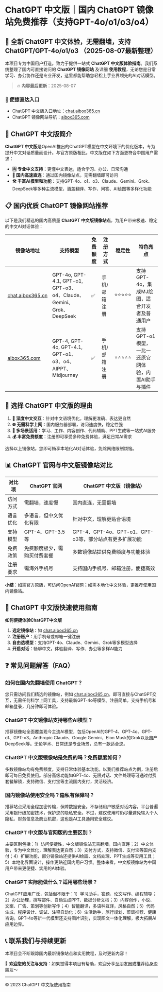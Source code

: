 # ChatGPT 中文版｜国内 ChatGPT 镜像站免费推荐（支持GPT-4o/o1/o3/o4）

## 📢 全新 ChatGPT 中文体验，无需翻墙，支持 ChatGPT/GPT-4o/o1/o3  （2025-08-07最新整理）

本项目专为中国用户打造，致力于提供一站式 **ChatGPT 中文版体验指南**。我们系统整理了国内可直接访问的 **ChatGPT 镜像网站** 及详细 **使用教程**，无论您是日常学习、办公协作还是专业开发，这里都能帮助您轻松上手业界领先的AI对话模型。

> 🔥 **内容最后更新**：2025-08-07

### 🚀 便捷直达入口

- ChatGPT 中文版入口地址：[chat.aibox365.cn](https://chat.aibox365.cn)
- ChatGPT 镜像网站导航：[aibox365.com](https://aibox365.com)

## 🤔 ChatGPT 中文版简介

**ChatGPT 中文版**是OpenAI推出的ChatGPT模型在中文环境下的优化版本，专为提升中文对话质量而设计。与官方原版相比，中文版在如下方面更符合中国用户需求：

- **🈶 专业中文支持**：更懂中文表达，适合学习、办公、日常沟通
- **🚀 国内高速直连**：通过国内镜像站点，无需翻墙即可访问
- **🛠️ 丰富AI模型和功能**：支持GPT-4o、o1、o3、Claude、Gemini、Grok、DeepSeek等多种主流模型，涵盖翻译、写作、问答、AI绘图等多样化功能

## 📋 国内优质 ChatGPT 镜像网站推荐

以下是我们精选的国内高质量 **ChatGPT 中文版镜像站点**，为用户带来极速、稳定的中文AI对话体验：

| 镜像站地址 | 支持模型 | 免费额度 | 注册方式 | 稳定性 | 特色亮点 |
|------------|----------|----------|----------|--------|----------|
| [chat.aibox365.cn](https://chat.aibox365.cn) | GPT-4o, GPT-4.1, GPT-o1, GPT-o3、o4、Claude、Gemini、Grok、DeepSeek | ✅ | 手机/邮箱注册 | ⭐⭐⭐⭐⭐ | 支持GPT-4o，集成MJ绘图，适合开发者及普通用户 |
| [aibox365.com](https://aibox365.com) | GPT-4, GPT-4o, GPT-4.1, GPT-o1、o3、o4、AIPPT、Midjourney | ✅ | 手机/邮箱注册 | ⭐⭐⭐⭐⭐ | 支持GPT-o1模型，一比一还原官网体验，内置AI助手与插件 |

## 🌟 选择 ChatGPT 中文版的理由

1. **📝 深度中文交互**：针对中文语境优化，理解更准确、表达更自然
2. **🌐 无需科学上网**：国内服务器部署，访问速度快，稳定性强
3. **🎯 多场景适用**：学习、工作、内容创作、代码辅助、PPT生成等一站式AI服务
4. **💰 丰富免费额度**：注册即可享受多种免费体验，满足日常AI需求

选择以上镜像站，您即可畅享本地化AI对话体验，免除网络限制烦恼。

## 📊 ChatGPT 官网与中文版镜像站对比

| 对比项 | ChatGPT 官网 | ChatGPT 中文版（镜像站） |
|--------|--------------|-------------------------|
| 访问方式 | 需翻墙，速度慢 | 国内直连，无需翻墙 |
| 语言优化 | 多语言，但中文优化有限 | 针对中文，理解更贴合语境 |
| 支持模型 | GPT-4、GPT-3.5等 | GPT-4、GPT-4o、GPT-o1、GPT-o3等，部分站点有更多扩展功能 |
| 免费政策 | 免费额度极少，需购买付费套餐 | 多数镜像站提供免费额度与功能体验 |
| 注册要求 | 需海外手机号 | 支持国内手机号、邮箱注册，便捷高效 |

**小结**：如需官方原版，可访问OpenAI官网；如需本地化中文体验，更推荐使用国内镜像站。

## 📝 ChatGPT 中文版快速使用指南

**如何便捷体验ChatGPT中文版**

1. **选定镜像站**：如 [chat.aibox365.cn](https://chat.aibox365.cn)
2. **注册账户**：用手机号或邮箱一键注册
3. **自由选模型**：支持GPT-4o、Claude、Gemini、Grok等多模型选择
4. **开启对话**：畅聊中文，体验翻译、写作、办公等多样AI能力

## ❓ 常见问题解答（FAQ）

### 如何在国内免翻墙使用 ChatGPT？

您只需访问我们精选的镜像站，例如 [chat.aibox365.cn](https://chat.aibox365.cn)，即可直接与ChatGPT交互，无需任何科学上网工具，支持最新GPT-4o等模型。注册简单，支持手机号和邮箱登录，几分钟即可体验。

### ChatGPT 中文镜像站支持哪些AI模型？

推荐镜像站全面覆盖现今主流AI模型，包括OpenAI的GPT-4、GPT-4o、GPT-o1、GPT-o3，Anthropic Claude、Google Gemini、Elon Musk的Grok以及国产DeepSeek等。无论学术、日常还是专业场景，总有一款适合您。

### ChatGPT 中文版镜像站是免费的吗？免费额度如何？

多数镜像站均有免费额度，支持日常体验基本功能。以我们推荐站点为例，注册后即可每日免费使用。部分高级功能如GPT-4o、无限对话、文件处理等可通过付费套餐解锁，支持微信、支付宝等主流国内支付，灵活经济。

### 国内镜像站使用安全吗？隐私有保障吗？

推荐站点采用全程加密传输，保障数据安全，不存储用户敏感对话内容。平台普遍采用银行级加密技术，保护您的隐私安全。不过，建议使用时仍尽量避免输入个人隐私、财务信息及商业机密，这也是AI工具通用安全建议。

### ChatGPT 中文版与官网版的主要区别？

主要区别包括：1）访问便捷性，中文版镜像站无需翻墙，国内直连；2）中文体验，专为中文优化，理解表达更自然；3）支付方式，支持微信、支付宝等国内支付；4）扩展功能，部分镜像站还提供AI绘画、文档处理、PPT生成等实用工具；5）本地化界面设计，操作更贴近国内用户习惯。整体来看，中文版镜像站为中国用户带来更便捷、实用的AI体验。

### ChatGPT 实际能做什么？适用哪些场景？

ChatGPT应用广泛，包括但不限于：1）学习助手，答题、论文写作、编程辅导；2）办公助理，撰写邮件、自动生成PPT、数据分析文档；3）内容创作，小说、文案、广告、策划等创新写作；4）智能翻译，多语种互译，风格自然；5）代码生成，程序设计、调试、注释自动化；6）生活助手，旅行规划、菜谱推荐、健康咨询。GPT-4o等新一代模型还支持图片识别，实现图文一体化理解，极大拓展AI应用边界。

## 📞 联系我们与持续更新

本项目会不断跟踪国内最新镜像站点和实用教程，及时更新内容！

🌟 **欢迎您的关注与支持**：如果觉得本项目有帮助，欢迎分享至朋友圈或推荐给身边朋友～

---

© 2023 ChatGPT 中文版使用指南
